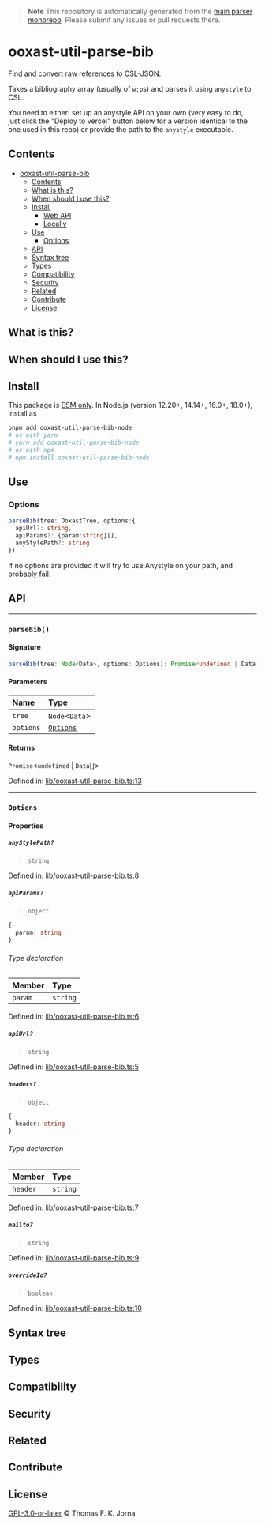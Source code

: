 > **Note**
> This repository is automatically generated from the [main parser monorepo](https://github.com/TrialAndErrorOrg/parsers). Please submit any issues or pull requests there.

# ooxast-util-parse-bib

Find and convert raw references to CSL-JSON.

Takes a bibliography array (usually of `w:p`s) and parses it using `anystyle` to CSL.

You need to either: set up an anystyle API on your own (very easy to do, just click the "Deploy to vercel" button below for a version identical to the one used in this repo) or provide the path to the `anystyle` executable.

## Contents

- [ooxast-util-parse-bib](#ooxast-util-parse-bib)
  - [Contents](#contents)
  - [What is this?](#what-is-this)
  - [When should I use this?](#when-should-i-use-this)
  - [Install](#install)
    - [Web API](#web-api)
    - [Locally](#locally)
  - [Use](#use)
    - [Options](#options)
  - [API](#api)
  - [Syntax tree](#syntax-tree)
  - [Types](#types)
  - [Compatibility](#compatibility)
  - [Security](#security)
  - [Related](#related)
  - [Contribute](#contribute)
  - [License](#license)

## What is this?

## When should I use this?

## Install

This package is [ESM only](https://gist.github.com/sindresorhus/a39789f98801d908bbc7ff3ecc99d99c). In Node.js (version 12.20+, 14.14+, 16.0+, 18.0+), install as

```bash
pnpm add ooxast-util-parse-bib-node
# or with yarn
# yarn add ooxast-util-parse-bib-node
# or with npm
# npm install ooxast-util-parse-bib-node
```

## Use

### Options

```ts
parseBib(tree: OoxastTree, options:{
  apiUrl?: string,
  apiParams?: {param:string}[],
  anyStylePath?: string
})
```

If no options are provided it will try to use Anystyle on your path, and probably fail.

## API

---

### `parseBib()`

#### Signature

```ts
parseBib(tree: Node<Data>, options: Options): Promise<undefined | Data[]>;
```

#### Parameters

| Name      | Type                            |
| :-------- | :------------------------------ |
| `tree`    | `Node`<`Data`>                  |
| `options` | [`Options`](modules.md#options) |

#### Returns

`Promise`<`undefined` | `Data`[]>

Defined in: [lib/ooxast-util-parse-bib.ts:13](https://github.com/TrialAndErrorOrg/parsers/blob/main/libs/ooxast/ooxast-util-parse-bib-node/src/lib/ooxast-util-parse-bib.ts#L13)

---

### `Options`

#### Properties

##### `anyStylePath?`

> `string`

Defined in: [lib/ooxast-util-parse-bib.ts:8](https://github.com/TrialAndErrorOrg/parsers/blob/main/libs/ooxast/ooxast-util-parse-bib-node/src/lib/ooxast-util-parse-bib.ts#L8)

##### `apiParams?`

> `object`

```ts
{
  param: string
}
```

###### Type declaration

| Member  | Type     |
| :------ | :------- |
| `param` | `string` |

Defined in: [lib/ooxast-util-parse-bib.ts:6](https://github.com/TrialAndErrorOrg/parsers/blob/main/libs/ooxast/ooxast-util-parse-bib-node/src/lib/ooxast-util-parse-bib.ts#L6)

##### `apiUrl?`

> `string`

Defined in: [lib/ooxast-util-parse-bib.ts:5](https://github.com/TrialAndErrorOrg/parsers/blob/main/libs/ooxast/ooxast-util-parse-bib-node/src/lib/ooxast-util-parse-bib.ts#L5)

##### `headers?`

> `object`

```ts
{
  header: string
}
```

###### Type declaration

| Member   | Type     |
| :------- | :------- |
| `header` | `string` |

Defined in: [lib/ooxast-util-parse-bib.ts:7](https://github.com/TrialAndErrorOrg/parsers/blob/main/libs/ooxast/ooxast-util-parse-bib-node/src/lib/ooxast-util-parse-bib.ts#L7)

##### `mailto?`

> `string`

Defined in: [lib/ooxast-util-parse-bib.ts:9](https://github.com/TrialAndErrorOrg/parsers/blob/main/libs/ooxast/ooxast-util-parse-bib-node/src/lib/ooxast-util-parse-bib.ts#L9)

##### `overrideId?`

> `boolean`

Defined in: [lib/ooxast-util-parse-bib.ts:10](https://github.com/TrialAndErrorOrg/parsers/blob/main/libs/ooxast/ooxast-util-parse-bib-node/src/lib/ooxast-util-parse-bib.ts#L10)

## Syntax tree

## Types

## Compatibility

## Security

## Related

## Contribute

## License

[GPL-3.0-or-later](LICENSE) © Thomas F. K. Jorna

[unified]: https://unifiedjs.com
[unifiedgh]: https://github.com/unifiedjs/unified
[xast-from-xml]: https://github.com/syntax-tree/xast-util-from-xml
[rehype]: https://github.com/rehypejs/rehype
[rejour]: https://github.com/TrialAndErrorOrg/parsers/tree/main/libs/rejour
[rejour-parse]: https://github.com/TrialAndErrorOrg/parsers/tree/main/libs/rejour/rejour-parse
[rejour-stringify]: https://github.com/TrialAndErrorOrg/parsers/tree/main/libs/rejour/rejour-stringify
[rejour-move-abstract]: https://github.com/TrialAndErrorOrg/parsers/tree/main/libs/rejour/rejour-move-abstract
[rejour-meta]: https://github.com/TrialAndErrorOrg/parsers/tree/main/libs/rejour/rejour-meta
[rejour-relatex]: https://github.com/TrialAndErrorOrg/parsers/tree/main/libs/rejour/rejour-relatex
[relatex]: https://github.com/TrialAndErrorOrg/parsers/tree/main/libs/relatex
[ooxast-util-to-jast]: https://github.com/TrialAndErrorOrg/parsers/tree/main/libs/relatex/ooxast-util-to-jast
[jast]: https://github.com/TrialAndErrorOrg/parsers/tree/main/libs/rejour/jast
[jast-util-to-texast]: https://github.com/TrialAndErrorOrg/parsers/tree/main/libs/rejour/jast-util-to-texast
[jastscript]: https://github.com/TrialAndErrorOrg/parsers/tree/main/libs/rejour/jastscript
[texast]: https://github.com/TrialAndErrorOrg/parsers/tree/main/libs/relatex/texast
[texast-util-to-latex]: https://github.com/TrialAndErrorOrg/parsers/tree/main/libs/relatex/texast-util-to-latex
[hast]: https://github.com/syntax-tree/hast
[xast]: https://github.com/syntax-tree/xast
[mdast]: https://github.com/syntax-tree/mdast
[mdast-markdown]: https://github.com/syntax-tree/mdast-util-to-markdown
[latex-utensils]: https://github.com/tamuratak/latex-utensils
[latexjs]: https://github.com/latexjs/latexjs
[reoff]: https://github.com/TrialAndErrorOrg/parsers/tree/main/libs/reoff
[reoff-parse]: https://github.com/TrialAndErrorOrg/parsers/tree/main/libs/reoff/reoff-parse
[reoff-rejour]: https://github.com/TrialAndErrorOrg/parsers/tree/main/libs/reoff/reoff-rejour
[ooxast]: https://github.com/TrialAndErrorOrg/parsers/tree/main/libs/ooxast/ooxast
[ooxast]: https://github.com/TrialAndErrorOrg/parsers/tree/main/libs/ooxast/ooxast-util-to-jast
